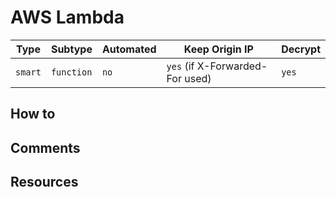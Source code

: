 # AWS Lambda

| Type    | Subtype    | Automated | Keep Origin IP                  | Decrypt |
| ------- | ---------- | --------- | ------------------------------- | ------- |
| `smart` | `function` | `no`      | `yes` (if X-Forwarded-For used) | `yes`   |

## How to

## Comments

## Resources
